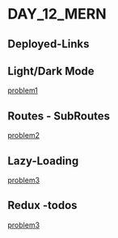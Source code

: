 # DAY_12_MERN

## Deployed-Links

## Light/Dark Mode
[problem1](https://day-12-mern-hjvf4z0ig-saitejagolis-projects.vercel.app/)
## Routes - SubRoutes
[problem2](https://day-12-mern-2rcn.vercel.app/)
## Lazy-Loading
[problem3](https://day-12-mern-bazl.vercel.app/)
## Redux -todos
[problem3](https://problem4-5zfw0hx4z-saitejagolis-projects.vercel.app/)
